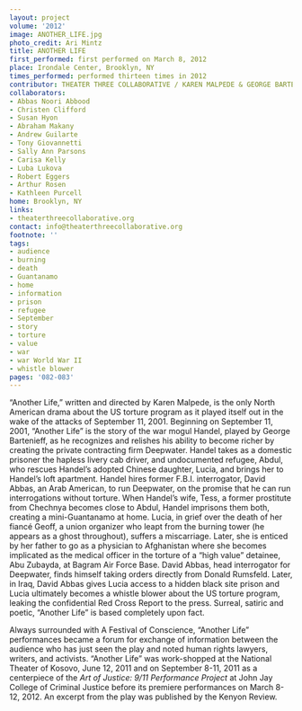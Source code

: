```yaml
---
layout: project
volume: '2012'
image: ANOTHER_LIFE.jpg
photo_credit: Ari Mintz
title: ANOTHER LIFE
first_performed: first performed on March 8, 2012
place: Irondale Center, Brooklyn, NY
times_performed: performed thirteen times in 2012
contributor: THEATER THREE COLLABORATIVE / KAREN MALPEDE & GEORGE BARTENIEFF
collaborators:
- Abbas Noori Abbood
- Christen Clifford
- Susan Hyon
- Abraham Makany
- Andrew Guilarte
- Tony Giovannetti
- Sally Ann Parsons
- Carisa Kelly
- Luba Lukova
- Robert Eggers
- Arthur Rosen
- Kathleen Purcell
home: Brooklyn, NY
links:
- theaterthreecollaborative.org
contact: info@theaterthreecollaborative.org
footnote: ''
tags:
- audience
- burning
- death
- Guantanamo
- home
- information
- prison
- refugee
- September
- story
- torture
- value
- war
- war World War II
- whistle blower
pages: '082-083'
---
```


“Another Life,” written and directed by Karen Malpede, is the only North American drama about the US torture program as it played itself out in the wake of the attacks of September 11, 2001. Beginning on September 11, 2001, “Another Life” is the story of the war mogul Handel, played by George Bartenieff, as he recognizes and relishes his ability to become richer by creating the private contracting firm Deepwater. Handel takes as a domestic prisoner the hapless livery cab driver, and undocumented refugee, Abdul, who rescues Handel’s adopted Chinese daughter, Lucia, and brings her to Handel’s loft apartment. Handel hires former F.B.I. interrogator, David Abbas, an Arab American, to run Deepwater, on the promise that he can run interrogations without torture. When Handel’s wife, Tess, a former prostitute from Chechnya becomes close to Abdul, Handel imprisons them both, creating a mini-Guantanamo at home. Lucia, in grief over the death of her fiancé Geoff, a union organizer who leapt from the burning tower (he appears as a ghost throughout), suffers a miscarriage. Later, she is enticed by her father to go as a physician to Afghanistan where she becomes implicated as the medical officer in the torture of a “high value” detainee, Abu Zubayda, at Bagram Air Force Base. David Abbas, head interrogator for Deepwater, finds himself taking orders directly from Donald Rumsfeld. Later, in Iraq, David Abbas gives Lucia access to a hidden black site prison and Lucia ultimately becomes a whistle blower about the US torture program, leaking the confidential Red Cross Report to the press. Surreal, satiric and poetic, “Another Life” is based completely upon fact.

Always surrounded with A Festival of Conscience, “Another Life” performances became a forum for exchange of information between the audience who has just seen the play and noted human rights lawyers, writers, and activists. “Another Life” was work-shopped at the National Theater of Kosovo, June 12, 2011 and on September 8-11, 2011 as a centerpiece of the _Art of Justice: 9/11 Performance Project_ at John Jay College of Criminal Justice before its premiere performances on March 8-12, 2012. An excerpt from the play was published by the Kenyon Review.
